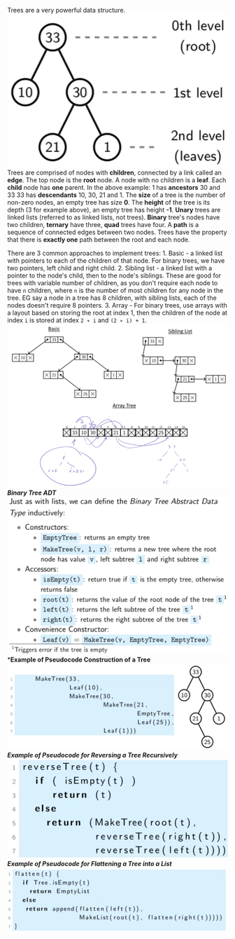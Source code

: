 Trees are a very powerful data structure.  
![](Images/chrome_NrWKE6muwT.png)
Trees are comprised of nodes with **children**, connected by a link called an **edge**.
The top node is the **root** node. 
A node with no children is a **leaf**.
Each **child** node has **one** parent.
In the above example: 
	1 has **ancestors** 30 and 33 
	33 has **descendants** 10, 30, 21 and 1.
The **size** of a tree is the number of non-zero nodes, an empty tree has size **0**. 
The **height** of the tree is its depth (3 for example above), an empty tree has height **-1**.
**Unary** trees are linked lists (referred to as linked lists, not trees). 
**Binary** tree's nodes have two children, **ternary** have three, **quad** trees have four.
A **path** is a sequence of connected edges between two nodes.
Trees have the property that there is **exactly one** path between the root and each node.

There are 3 common approaches to implement trees:
	1. Basic - a linked list with pointers to each of the children of that node. For binary trees, we have two pointers, left child and right child.
	2. Sibling list - a linked list with a pointer to the node's child, then to the node's siblings. These are good for trees with variable number of children, as you don't require each node to have `n` children, where `n` is the number of most children for any node in the tree. EG say a node in a tree has 8 children, with sibling lists, each of the nodes doesn't require 8 pointers.
	3. Array - For binary trees, use arrays with a layout based on storing the root at index 1, then the children of the node at index `i` is stored at index `2 ∗ i` and `(2 ∗ i) + 1`.
![](Images/Pasted%20image%2020221017131934.png)
***Binary Tree ADT***
![](Images/chrome_Z9rD0N5vBT.png)
***Example of Pseudocode Construction of a Tree**
![](Images/chrome_fWDnPvCipc.png)
***Example of Pseudocode for Reversing a Tree Recursively***
![](Images/chrome_L1Y67XnMYc.png)
***Example of Pseudocode for Flattening a Tree into a List***
![](Images/chrome_cm3moxNgm6.png)
